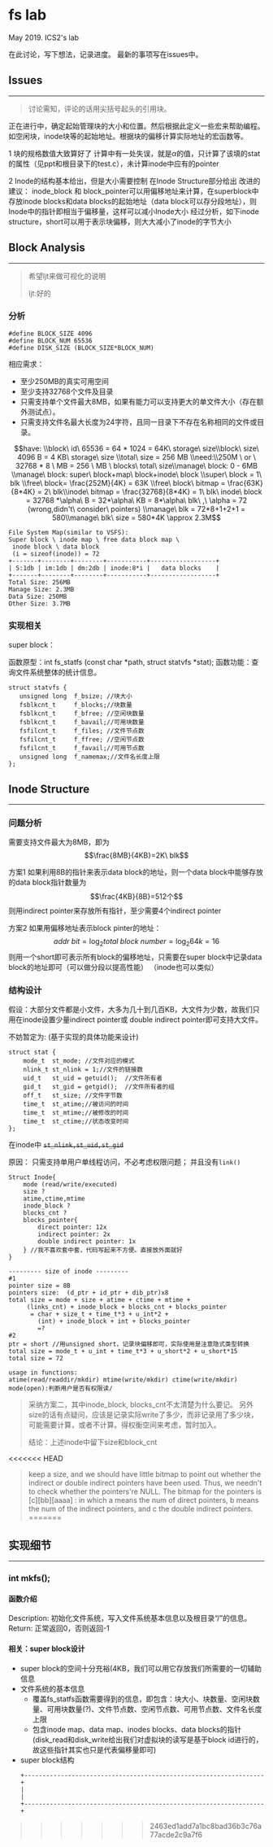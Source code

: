 # fs lab
May 2019. ICS2's lab 

在此讨论，写下想法，记录进度。
最新的事项写在issues中。

## Issues
---
> 讨论需知，评论的话用尖括号起头的引用块。

正在进行中，确定起始管理块的大小和位置。然后根据此定义一些宏来帮助编程。
如空闲块，inode块等的起始地址。根据块的偏移计算实际地址的宏函数等。

1
块的规格数值大致算好了
计算中有一处失误，就是$\alpha$的值，只计算了该填的stat的属性（见ppt和根目录下的test.c），未计算inode中应有的pointer

2
Inode的结构基本给出，但是大小需要控制
在Inode Structure部分给出
改进的建议：
inode_block 和 block_pointer可以用偏移地址来计算，在superblock中存放inode blocks和data blocks的起始地址（data block可以存分段地址），则Inode中的指针即相当于偏移量，这样可以减小Inode大小
经过分析，如下inode structure，short可以用于表示块偏移，则大大减小了inode的字节大小


## Block Analysis
---
> 希望ljt来做可视化的说明
> 
> ljt:好的


### 分析

```
#define BLOCK_SIZE 4096
#define BLOCK_NUM 65536
#define DISK_SIZE (BLOCK_SIZE*BLOCK_NUM)
```
相应需求：
* 至少250MB的真实可用空间
* 至少支持32768个文件及目录
* 只需支持单个文件最大8MB，如果有能力可以支持更大的单文件大小（存在额外测试点）。
* 只需支持文件名最大长度为24字符，且同一目录下不存在名称相同的文件或目录。


$$have: \\block\ id\ 65536 = 64 * 1024 = 64K\ storage\ size\\block\ size\ 4096 B = 4 KB\ storage\ size \\total\ size = 256 MB \\need:\\250M \ or \ 32768 * 8 \ MB = 256 \ MB \ blocks\ total\ size\\manage\ block: 0 - 6MB \\manage\ block: super\ block+map\ block+inode\ block \\super\ block = 1\ blk \\free\ block= \frac{252M}{4K} = 63K \\free\ block\ bitmap =  \frac{63K}{8*4K} = 2\ blk\\inode\ bitmap = \frac{32768}{8*4K} = 1\ blk\ inode\ block = 32768 *\alpha\ B = 32*\alpha\ KB = 8*\alpha\ blk\ ,\  \alpha = 72 (wrong,didn't\ consider\ pointers) \\manage\ blk = 72*8+1+2+1 = 580\\manage\ blk\ size = 580*4K \approx 2.3M$$

```
File System Map(similar to VSFS):
Super block \ inode map \ free data block map \
 inode block \ data block
 (i = sizeof(inode)) = 72
+-------+--------+--------+-----------+------------------+
| S:1db | im:1db | dm:2db | inode:8*i |   data blocks    |
+-------+--------+--------+-----------+------------------+
Total Size: 256MB
Manage Size: 2.3MB
Data Size: 250MB
Other Size: 3.7MB
```



### 实现相关

super block：

函数原型：int fs_statfs (const char *path, struct statvfs *stat);
函数功能：查询文件系统整体的统计信息。

```
struct statvfs {
   unsigned long  f_bsize; //块大小
   fsblkcnt_t     f_blocks;//块数量
   fsblkcnt_t     f_bfree; //空闲块数量
   fsblkcnt_t     f_bavail;//可用块数量
   fsfilcnt_t     f_files; //文件节点数
   fsfilcnt_t     f_ffree; //空闲节点数
   fsfilcnt_t     f_favail;//可用节点数
   unsigned long  f_namemax;//文件名长度上限
};
```


## Inode Structure
---
### 问题分析
需要支持文件最大为8MB，即为
$$\frac{8MB}{4KB}=2K\ blk$$

方案1
如果利用8B的指针来表示data block的地址，则一个data block中能够存放的data block指针数量为
$$\frac{4KB}{8B}=512个$$
则用indirect pointer来存放所有指针，至少需要4个indirect pointer

方案2
如果用偏移地址表示block pinter的地址：
$$addr\ bit = \log_{2}{total\ block\ number} = \log_2{64k}=16$$
则用一个short即可表示所有block的偏移地址，只需要在super block中记录data block的地址即可（可以做分段以提高性能）
（inode也可以类似）

### 结构设计
假设：大部分文件都是小文件，大多为几十到几百KB，大文件为少数，故我们只用在inode设置少量indirect pointer或 double indirect pointer即可支持大文件。

不妨暂定为:
(基于实现的具体功能来设计)
```
struct stat {
	mode_t  st_mode; //文件对应的模式
	nlink_t st_nlink = 1;//文件的链接数
	uid_t   st_uid = getuid();  //文件所有者
	gid_t   st_gid = getgid();  //文件所有者的组
	off_t   st_size; //文件字节数
	time_t  st_atime;//被访问的时间
	time_t  st_mtime;//被修改的时间
	time_t  st_ctime;//状态改变时间
};
```
在inode中
~~`st_nlink,st_uid,st_gid`~~

原因：
只需支持单用户单线程访问，不必考虑权限问题；
并且没有`link()`


```
Struct Inode{
    mode (read/write/executed)
    size ?
    atime,ctime,mtime
    inode_block ?
    blocks_cnt ?
    blocks_pointer{
        direct pointer: 12x
        indirect pointer: 2x
        double indirect pointer: 1x
    } //我不喜欢套中套，代码写起来不方便。直接放外面就好
}
```

```
--------- size of inode ---------
#1
pointer size = 8B
pointers size:  (d_ptr + id_ptr + dib_ptr)x8 
total size = mode + size + atime + ctime + mtime +  
     (links_cnt) + inode_block + blocks_cnt + blocks_pointer
      = char + size_t + time_t*3 + u_int*2 +  
        (int) + inode_block + int + blocks_pointer
        =?
#2
ptr = short //用unsigned short，记录块偏移即可，实际使用是注意隐式类型转换
total size = mode_t + u_int + time_t*3 + u_short*2 + u_short*15
total size = 72

usage in functions:
atime(read/readdir/mkdir) mtime(write/mkdir) ctime(write/mkdir)
mode(open):判断用户是否有权限读/
```
> 采纳方案二，其中inode_block, blocks_cnt不太清楚为什么要记。
> 另外size的话有点疑问，应该是记录实际write了多少，而非记录用了多少块，可能需要计算，或者不计算。得权衡空间来考虑，暂时加入。
> 
> 结论：上述inode中留下size和block_cnt

<<<<<<< HEAD
> keep a size, and we should have little bitmap to point out whether the indirect or double indirect pointers have been used. Thus, we needn't to check whether the pointers're NULL. 
> The bitmap for the pointers is [c][bb][aaaa] : in which a means the num of direct pointers, b means the num of the indirect pointers, and c the double indirect pointers.
=======

## 实现细节
--- 
### int mkfs();
#### 函数介绍
Description:
    初始化文件系统，写入文件系统基本信息以及根目录“/”的信息。
Return:
    正常返回0，否则返回-1

#### 相关：super block设计
- super block的空间十分充裕(4KB，我们可以用它存放我们所需要的一切辅助信息
- 文件系统的基本信息
  - 覆盖fs_statfs函数需要得到的信息，即包含：块大小、块数量、空闲块数量、可用块数量(?)、文件节点数、空闲节点数、可用节点数、文件名长度上限
  - 包含inode map、data map、inodes blocks、data blocks的指针(disk_read和disk_write给出我们对虚拟块的读写是基于block id进行的，故这些指针其实也只是代表偏移量即可)
- super block结构
  ```
  +------------------------------------------------------------------+
  |                                                                  |
  +------------------------------------------------------------------+
  ```

>>>>>>> 2463ed1add7a1bc8bad36b3c76a77acde2c9a7f6
